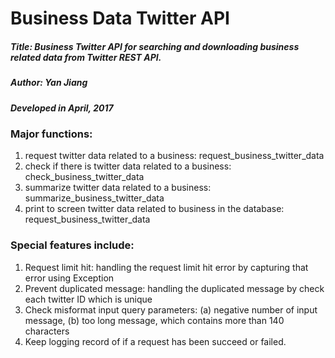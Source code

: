 # Business Data Twitter API


##### Title: Business Twitter API for searching and downloading business related data from Twitter REST API.

##### Author: Yan Jiang

##### Developed in April, 2017


### Major functions:
1) request twitter data related to a business: request_business_twitter_data
2) check if there is twitter data related to a business: check_business_twitter_data
3) summarize twitter data related to a business: summarize_business_twitter_data
4) print to screen twitter data related to business in the database: request_business_twitter_data


### Special features include: 
1) Request limit hit: handling the request limit hit error by capturing that error using Exception 
2) Prevent duplicated message: handling the duplicated message by check each twitter ID which is unique
3) Check misformat input query parameters: (a) negative number of input message, (b) too long message, which contains more than 140 characters
4) Keep logging record of if a request has been succeed or failed. 

